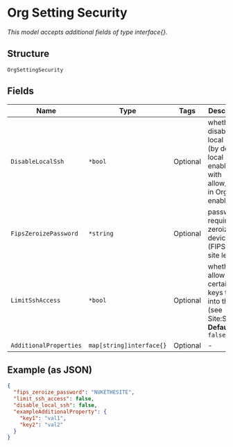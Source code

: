 
# Org Setting Security

*This model accepts additional fields of type interface{}.*

## Structure

`OrgSettingSecurity`

## Fields

| Name | Type | Tags | Description |
|  --- | --- | --- | --- |
| `DisableLocalSsh` | `*bool` | Optional | whether to disable local SSH (by default, local SSH is enabled with allow_mist in Org is enabled |
| `FipsZeroizePassword` | `*string` | Optional | password required to zeroize devices (FIPS) on site level |
| `LimitSshAccess` | `*bool` | Optional | whether to allow certain SSH keys to SSH into the AP (see Site:Setting)<br>**Default**: `false` |
| `AdditionalProperties` | `map[string]interface{}` | Optional | - |

## Example (as JSON)

```json
{
  "fips_zeroize_password": "NUKETHESITE",
  "limit_ssh_access": false,
  "disable_local_ssh": false,
  "exampleAdditionalProperty": {
    "key1": "val1",
    "key2": "val2"
  }
}
```

